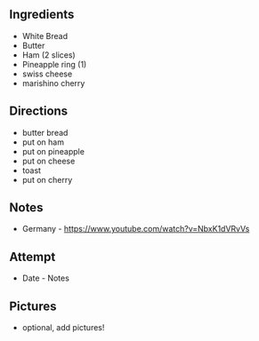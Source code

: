 ## Ingredients
* White Bread
* Butter
* Ham (2 slices)
* Pineapple ring (1)
* swiss cheese
* marishino cherry

## Directions
* butter bread
* put on ham
* put on pineapple
* put on cheese
* toast
* put on cherry

## Notes
* Germany - https://www.youtube.com/watch?v=NbxK1dVRvVs

## Attempt
* Date - Notes

## Pictures
* optional, add pictures!
